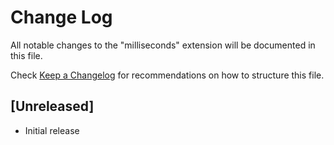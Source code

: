 # Change Log

All notable changes to the "milliseconds" extension will be documented in this file.

Check [Keep a Changelog](http://keepachangelog.com/) for recommendations on how to structure this file.

## [Unreleased]

- Initial release